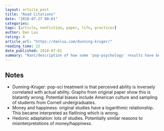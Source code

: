 ```yaml
---
layout: article_post
title: "Read Citations"
date: "2018-07-27 00:01"
categories:
tags: [article, nonfiction, paper, life, practices]
author: Dan Luu
rating: 4
article_url: "https://danluu.com/dunning-kruger/"
reading_time: 22
date_published: 2018-07-01
summary: "Rant/description of how some 'pop-psychology' results have been warped from the original studies. Some is a stretch, some is legitimate."
---
```


## Notes

* Dunning-Kruger: pop-sci treatment is that perceived ability is inversely
  correlated with actual ability. Graphs from original paper show this is
  blatantly wrong. Potential biases include American culture and sampling of
  students from Cornell undergraduates.
* Money and happiness: original studies have a logarithmic relationship. This
  became interpreted as flatlining which is wrong.
* Hedonic adaptation: lots of studies. Potentially similar reasons to
  misinterpretations of money/happiness.
